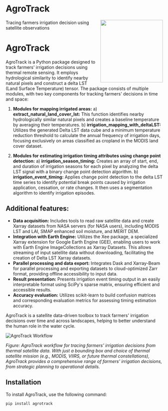 # AgroTrack

<img align="right" width="200" src="https://github.com/ejalilva/AgroTrack/blob/master/static/AgroTrack.png">

Tracing farmers irrigation decision using satellite observations

# AgroTrack

AgroTrack is a Python package designed to track farmers' irrigation decisions using thermal remote sensing. It employs hydrological similarity to identify nearby natural pixels and construct a delta LST (Land Surface Temperature) tensor. The package consists of multiple modules, with two key components for tracking farmers' decisions in time and space:

1. **Modules for mapping irrigated areas:**
   a) **extract_natural_land_cover_lst:** This function identifies nearby hydrologically similar natural pixels and creates a baseline temperature by averaging their temperatures.
   b) **irrigation_mapping_with_deltaLST:** Utilizes the generated Delta LST data cube and a minimum temperature reduction threshold to calculate the annual frequency of irrigation days, focusing exclusively on areas classified as cropland in the MODIS land cover dataset.

2. **Modules for estimating irrigation timing attributes using change point detection:**
   a) **irrigation_season_timing:** Creates an array of start, end, and duration of irrigation seasons for each pixel by analyzing the delta LST signal with a binary change point detection algorithm.
   b) **irrigation_event_timing:** Applies change point detection to the delta LST time series to identify potential break points caused by irrigation application, cessation, or rate changes. It then uses a segmentation algorithm to identify irrigation episodes.

## Additional features:

- **Data acquisition:** Includes tools to read raw satellite data and create Xarray datasets from NASA servers (for NASA users), including MODIS LST and LAI, SMAP enhanced soil moisture, and MERIT DEM.
- **Integration with Earth Engine:** Utilizes the Xee package, a specialized Xarray extension for Google Earth Engine (GEE), enabling users to work with Earth Engine ImageCollections as Xarray Datasets. This allows streaming of input satellite data without downloading, facilitating the creation of Delta LST Xarray datasets.
- **Parallel processing and data export:** Integrates Dask and Xarray-Beam for parallel processing and exporting datasets to cloud-optimized Zarr format, providing offline accessibility to input data.
- **Result presentation:** Presents irrigation event timing output in an easily interpretable format using SciPy's sparse matrix, ensuring efficient and accessible results.
- **Accuracy evaluation:** Utilizes scikit-learn to build confusion matrices and corresponding evaluation metrics for assessing timing estimation accuracy.

AgroTrack is a satellite data-driven toolbox to track farmers' irrigation decisions over time and across landscapes, helping to better understand the human role in the water cycle.

![AgroTrack Workflow](static/agrotrack_workflow.svg)

*Figure: AgroTrack workflow for tracing farmers' irrigation decisions from thermal satellite data. With just a bounding box and choice of thermal satellite mission (e.g., MODIS, VIIRS, or future thermal constellations), AgroTrack provides a comprehensive range of farmers' irrigation decisions, from strategic planning to operational details.*

## Installation

To install AgroTrack, use the following command:

```bash
pip install agrotrack
